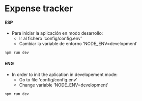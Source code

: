 # Expense tracker

#### ESP
- Para iniciar la aplicación en modo desarrollo:
    - Ir al fichero 'config/config.env'
    - Cambiar la variable de entorno 'NODE_ENV=development'

```
npm run dev
```
#### ENG
- In order to init the aplication in developement mode:
    - Go to file 'config/config.env'
    - Change variable 'NODE_ENV=development'

```
npm run dev
```